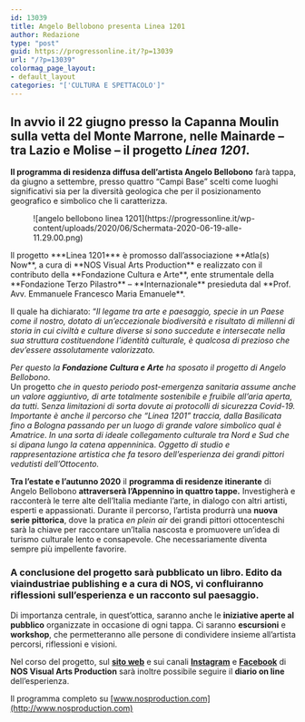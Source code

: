 ```yaml
---
id: 13039
title: Angelo Bellobono presenta Linea 1201
author: Redazione
type: "post"
guid: https://progressonline.it/?p=13039
url: "/?p=13039"
colormag_page_layout:
- default_layout
categories: "['CULTURA E SPETTACOLO']"
---
```


## In avvio il **22 giugno** presso la **Capanna Moulin** sulla vetta del **Monte Marrone**, nelle **Mainarde** – tra Lazio e Molise – il progetto ***Linea 1201***. 

**Il programma di residenza diffusa dell’artista Angelo Bellobono** farà tappa, da giugno a settembre, presso quattro “Campi Base” scelti come luoghi significativi sia per la diversità geologica che per il posizionamento geografico e simbolico che li caratterizza.

<div class="wp-block-image"><figure class="alignleft size-large is-resized">![angelo bellobono linea 1201](https://progressonline.it/wp-content/uploads/2020/06/Schermata-2020-06-19-alle-11.29.00.png)</figure></div>Il progetto ***Linea 1201*** è promosso dall’associazione **Atla(s) Now**, a cura di **NOS Visual Arts Production** e realizzato con il contributo della **Fondazione Cultura e Arte**, ente strumentale della **Fondazione Terzo Pilastro** – **Internazionale** presieduta dal **Prof. Avv. Emmanuele Francesco Maria Emanuele**.

Il quale ha dichiarato: “*Il legame tra arte e paesaggio, specie in un Paese come il nostro, dotato di un’eccezionale biodiversità e risultato di millenni di storia in cui civiltà e culture diverse si sono succedute e intersecate nella sua struttura costituendone l’identità culturale, è qualcosa di prezioso che dev’essere assolutamente valorizzato.*

*Per questo la **Fondazione Cultura e Arte** ha sposato il progetto di Angelo Bellobono*.   
Un progetto *che in questo periodo post-emergenza sanitaria assume anche un valore aggiuntivo, di arte totalmente sostenibile e fruibile all’aria aperta, da tutti*. S*enza limitazioni di sorta dovute ai protocolli di sicurezza Covid-19. Importante è anche il percorso che “Linea 1201” traccia, dalla Basilicata fino a Bologna passando per un luogo di grande valore simbolico qual è Amatrice*. *In una sorta di ideale collegamento culturale tra Nord e Sud che si dipana lungo la catena appenninic*a. *Oggetto di studio e rappresentazione artistica che fa tesoro dell’esperienza dei grandi pittori vedutisti dell’Ottocento.*

**Tra l’estate e l’autunno 2020** il **programma di residenze itinerante** di Angelo Bellobono **attraverserà l’Appennino in quattro tappe.** Investigherà e racconterà le terre alte dell’Italia mediante l’arte, in dialogo con altri artisti, esperti e appassionati. Durante il percorso, l’artista produrrà una **nuova serie pittorica**, dove la pratica *en plein air* dei grandi pittori ottocenteschi sarà la chiave per raccontare un’Italia nascosta e promuovere un’idea di turismo culturale lento e consapevole. Che necessariamente diventa sempre più impellente favorire.

### A conclusione del progetto sarà pubblicato un **libro**. Edito da **viaindustriae publishing** e a cura di **NOS**, vi confluiranno riflessioni sull’esperienza e un racconto sul paesaggio. 

  
Di importanza centrale, in quest’ottica, saranno anche le **iniziative aperte al pubblico** organizzate in occasione di ogni tappa. Ci saranno **escursioni** e **workshop**, che permetteranno alle persone di condividere insieme all’artista percorsi, riflessioni e visioni.

Nel corso del progetto, sul **[sito web](mailto:https%253A//www.nosproduction.com)** e sui canali **[Instagram](https://www.instagram.com/nos_visual_arts_production/?hl=it)** e **[Facebook](https://www.facebook.com/Nosadelladue/)** di **NOS Visual Arts Production** sarà inoltre possibile seguire il **diario on line** dell’esperienza.

Il programma completo su [www.nosproduction.com](http://www.nosproduction.com)